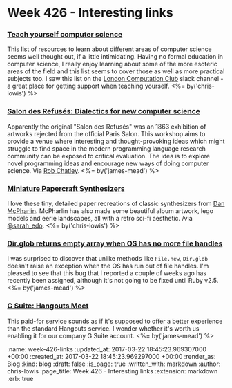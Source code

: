 Week 426 - Interesting links
============================

### [Teach yourself computer science](https://teachyourselfcs.com/)

This list of resources to learn about different areas of computer
science seems well thought out, if a little intimidating. Having no
formal education in computer science, I really enjoy learning about
some of the more esoteric areas of the field and this list seems to
cover those as well as more practical subjects too. I saw this list on
the [London Computation Club](http://london.computation.club/) slack
channel - a great place for getting support when teaching yourself. <%= by('chris-lowis') %>

### [Salon des Refusés: Dialectics for new computer science](https://refuses.github.io/)

Apparently the original "Salon des Refusés" was an 1863 exhibition of artworks rejected from the official Paris Salon. This workshop aims to provide a venue where interesting and thought-provoking ideas which might struggle to find space in the modern programming language research community can be exposed to critical evaluation. The idea is to explore novel programming ideas and encourage new ways of doing computer science. Via [Rob Chatley][]. <%= by('james-mead') %>

[Rob Chatley]: http://chatley.com/

### [Miniature Papercraft Synthesizers](http://www.thisiscolossal.com/2017/03/miniature-retro-papercraft-synthesizers-by-dan-mcpharlin)

I love these tiny, detailed paper recreations of classic synthesizers
from [Dan McPharlin](http://danmcpharlin.net/). McPharlin has also
made some beautiful album artwork, lego models and eerie landscapes,
all with a retro sci-fi
aesthetic. /via [@sarah_edo](https://twitter.com/sarah_edo). <%= by('chris-lowis') %>

### [Dir.glob returns empty array when OS has no more file handles](https://bugs.ruby-lang.org/issues/13276)

I was surprised to discover that unlike methods like `File.new`, `Dir.glob` doesn't raise an exception when the OS has run out of file handles. I'm pleased to see that this bug that I reported a couple of weeks ago has recently been assigned, although it's not going to be fixed until Ruby v2.5. <%= by('james-mead') %>

### [G Suite: Hangouts Meet](https://gsuite.google.com/products/meet/)

This paid-for service sounds as if it's supposed to offer a better experience than the standard Hangouts service. I wonder whether it's worth us enabling it for our company G Suite account. <%= by('james-mead') %>

:name: week-426-links
:updated_at: 2017-03-22 18:45:23.969307000 +00:00
:created_at: 2017-03-22 18:45:23.969297000 +00:00
:render_as: Blog
:kind: blog
:draft: false
:is_page: true
:written_with: markdown
:author: chris-lowis
:page_title: Week 426 - Interesting links
:extension: markdown
:erb: true
